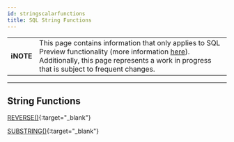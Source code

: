 ```yaml
---
id: stringscalarfunctions
title: SQL String Functions
---
```


| | |
|-|-|
| **ℹ️NOTE** | This page contains information that only applies to SQL Preview functionality (more information [here](/sql-preview/sql-preview)). Additionally, this page represents a work in progress that is subject to frequent changes. |

---

## String Functions

[REVERSE()](/sql-preview/functions/sql-reverse#reverse){:target="_blank"}

[SUBSTRING()](/sql-preview/functions/sql-substring#substring){:target="_blank"}



